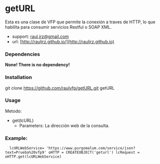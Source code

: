# getURL

Esta es una clase de VFP que permite la conexión a traves de HTTP, lo que habilita para consumir servicios Restful o SOAP XML.

* support: raul.jrz@gmail.com
* url: [http://rauljrz.github.io/](http://rauljrz.github.io)


### Dependencies
**None! There is no dependency!**


### Installation
git clone https://github.com/raulvfp/getURL.git getURL


### Usage
Metodo: 
- get(lcURL) 
	+ Parameters: La dirección web de la consulta.

### Example:
`	lcURLWebService= 'https://www.purgomalum.com/service/json?text=Prueba%20vfp9'
	oHTTP = CREATEOBJECT('geturl')
	lcRequest = oHTTP.get(lcURLWebService)
`
